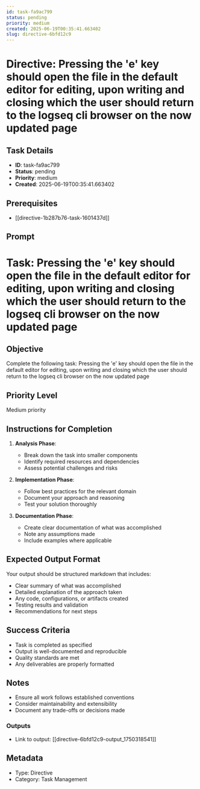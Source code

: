 ```yaml
---
id: task-fa9ac799
status: pending
priority: medium
created: 2025-06-19T00:35:41.663402
slug: directive-6bfd12c9
---
```


# Directive: Pressing the &#x27;e&#x27; key should open the file in the default editor for editing, upon writing and closing which the user should return to the logseq cli browser on the now updated page

## Task Details
- **ID**: task-fa9ac799
- **Status**: pending
- **Priority**: medium
- **Created**: 2025-06-19T00:35:41.663402

## Prerequisites
- [[directive-1b287b76-task-1601437d]]

## Prompt
# Task: Pressing the &#x27;e&#x27; key should open the file in the default editor for editing, upon writing and closing which the user should return to the logseq cli browser on the now updated page

## Objective
Complete the following task: Pressing the &#x27;e&#x27; key should open the file in the default editor for editing, upon writing and closing which the user should return to the logseq cli browser on the now updated page

## Priority Level
Medium priority

## Instructions for Completion
1. **Analysis Phase**: 
   - Break down the task into smaller components
   - Identify required resources and dependencies
   - Assess potential challenges and risks

2. **Implementation Phase**:
   - Follow best practices for the relevant domain
   - Document your approach and reasoning
   - Test your solution thoroughly

3. **Documentation Phase**:
   - Create clear documentation of what was accomplished
   - Note any assumptions made
   - Include examples where applicable

## Expected Output Format
Your output should be structured markdown that includes:
- Clear summary of what was accomplished
- Detailed explanation of the approach taken
- Any code, configurations, or artifacts created
- Testing results and validation
- Recommendations for next steps

## Success Criteria
- Task is completed as specified
- Output is well-documented and reproducible
- Quality standards are met
- Any deliverables are properly formatted

## Notes
- Ensure all work follows established conventions
- Consider maintainability and extensibility
- Document any trade-offs or decisions made

### Outputs
- Link to output: [[directive-6bfd12c9-output_1750318541]]

## Metadata
- Type: Directive
- Category: Task Management
